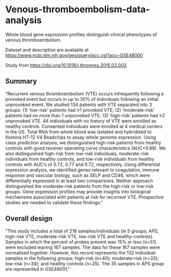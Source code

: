 # Venous-thromboembolism-data-analysis

Whole blood gene expression profiles distinguish clinical phenotypes of venous thromboembolism.

Dataset and description are available at https://www.ncbi.nlm.nih.gov/geo/query/acc.cgi?acc=GSE48000 

Study from https://doi.org/10.1016/j.thromres.2015.02.003

## Summary 
"Recurrent venous thromboembolism (VTE) occurs infrequently following a provoked event but occurs in up to 30% of individuals following an initial unprovoked event. We studied 134 patients with VTE separated into 3 groups: (1) ‘low-risk’ patients had ≥1 provoked VTE; (2) ‘moderate-risk’ patients had no more than 1 unprovoked VTE; (3) ‘high-risk’ patients had ≥2 unprovoked VTE. 44 individuals with no history of VTE were enrolled as healthy controls. Consented individuals were enrolled at 4 medical centers in the US. Total RNA from whole blood was isolated and hybridized to Illumina HT-12 V4 Beadchips to assay whole genome expression. Using class prediction analysis, we distinguished high-risk patients from healthy controls with good receiver operating curve characteristics (AUC=0.88). We also distinguished high-risk from low-risk individuals, moderate-risk individuals from healthy controls, and low-risk individuals from healthy controls with AUC’s of 0.72, 0.77 and 0.72, respectively. Using differential expression analysis, we identified genes relevant to coagulation, immune response and vascular biology, such as SELP and CD46, which were differentially expressed in at least two comparisons. Neither approach distinguished the moderate-risk patients from the high-risk or low-risk groups. Gene expression profiles may provide insights into biological mechanisms associated with patients at risk for recurrent VTE. Prospective studies are needed to validate these findings."
  	
## Overall design
"This study includes a total of 218 samples/individuals (in 5 groups; APS, high-risk VTE, moderate-risk VTE, low-risk VTE and healthy-controls). Samples in which the percent of probes present was 15% or less (n=51) were excluded leaving 167 samples. The data for these 167 samples were normalized together. However, this record represents the 132 individual samples in the following groups; high-risk (n=40); moderate-risk (n=33); low-risk (n=34); and healthy controls (n=25). The 35 samples in APS group are represented in GSE48001."
